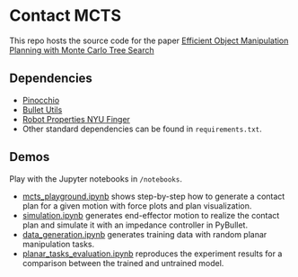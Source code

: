 # Contact MCTS
This repo hosts the source code for the paper [Efficient Object Manipulation Planning with Monte Carlo Tree Search](https://arxiv.org/abs/2206.09023)

## Dependencies
- [Pinocchio](https://github.com/stack-of-tasks/pinocchio)
- [Bullet Utils](https://github.com/machines-in-motion/bullet_utils)
- [Robot Properties NYU Finger](https://github.com/open-dynamic-robot-initiative/robot_properties_nyu_finger)
- Other standard dependencies can be found in ``requirements.txt``.

## Demos
Play with the Jupyter notebooks in ``/notebooks``.
- [mcts_playground.ipynb](https://github.com/huaijiangzhu/contact_mcts/blob/main/notebooks/mcts_playground.ipynb) shows step-by-step how to generate a contact plan for a given motion with force plots and plan visualization.
- [simulation.ipynb](https://github.com/huaijiangzhu/contact_mcts/blob/main/notebooks/simulation.ipynb) generates end-effector motion to realize the contact plan and simulate it with an impedance controller in PyBullet.
- [data_generation.ipynb](https://github.com/huaijiangzhu/contact_mcts/blob/main/notebooks/data_generation.ipynb) generates training data with random planar manipulation tasks.
- [planar_tasks_evaluation.ipynb](https://github.com/huaijiangzhu/contact_mcts/blob/main/notebooks/planar_tasks_evaluation.ipynb) reproduces the experiment results for a comparison between the trained and untrained model.
